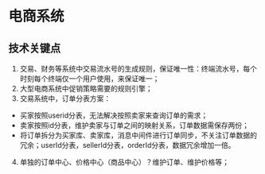 # 电商系统
## 技术关键点
1. 交易、财务等系统中交易流水号的生成规则，保证唯一性：终端流水号，每个时刻每个终端仅一个用户使用，来保证唯一；
2. 大型电商系统中促销策略需要的规则引擎；
3. 交易系统中，订单分表方案：
- 买家按照userid分表，无法解决按照卖家来查询订单的需求；
- 卖家按照id分表，维护卖家与订单之间的映射关系，订单数据需保存两份；
- 将订单拆分为买家库、卖家库，消息中间件进行订单同步，不关注订单数据的冗余；userId分表，sellerId分表，orderId分表，数据冗余增加一倍。
4. 单独的订单中心、价格中心（商品中心）？维护订单、维护价格等；
